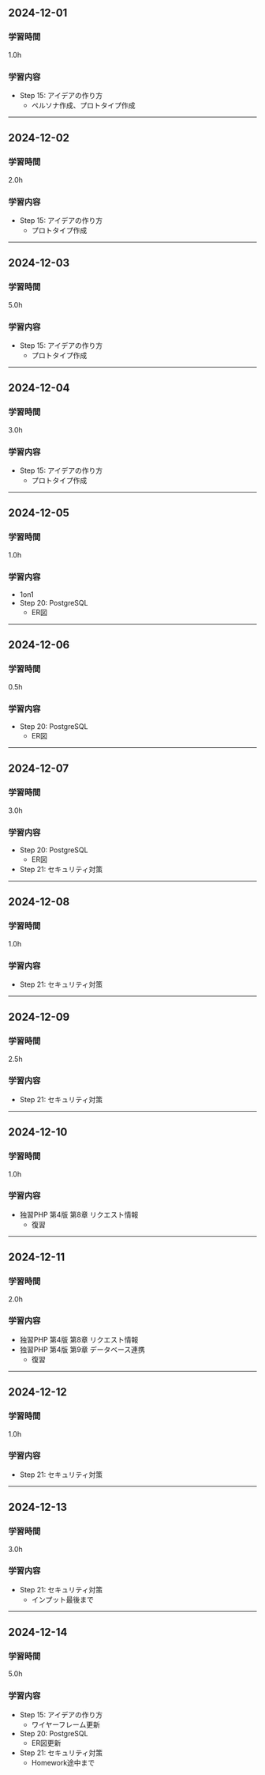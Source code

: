 ## 2024-12-01
### 学習時間
1.0h
### 学習内容
- Step 15: アイデアの作り方
    - ペルソナ作成、プロトタイプ作成
___
## 2024-12-02
### 学習時間
2.0h
### 学習内容
- Step 15: アイデアの作り方
    - プロトタイプ作成
___
## 2024-12-03
### 学習時間
5.0h
### 学習内容
- Step 15: アイデアの作り方
    - プロトタイプ作成
___
## 2024-12-04
### 学習時間
3.0h
### 学習内容
- Step 15: アイデアの作り方
    - プロトタイプ作成
___
## 2024-12-05
### 学習時間
1.0h
### 学習内容
- 1on1
- Step 20: PostgreSQL
    - ER図
___
## 2024-12-06
### 学習時間
0.5h
### 学習内容
- Step 20: PostgreSQL
    - ER図
___
## 2024-12-07
### 学習時間
3.0h
### 学習内容
- Step 20: PostgreSQL
    - ER図
- Step 21: セキュリティ対策
___
## 2024-12-08
### 学習時間
1.0h
### 学習内容
- Step 21: セキュリティ対策
___
## 2024-12-09
### 学習時間
2.5h
### 学習内容
- Step 21: セキュリティ対策
___
## 2024-12-10
### 学習時間
1.0h
### 学習内容
- 独習PHP 第4版 第8章 リクエスト情報
    - 復習
___
## 2024-12-11
### 学習時間
2.0h
### 学習内容
- 独習PHP 第4版 第8章 リクエスト情報
- 独習PHP 第4版 第9章 データベース連携
    - 復習
___
## 2024-12-12
### 学習時間
1.0h
### 学習内容
- Step 21: セキュリティ対策
___
## 2024-12-13
### 学習時間
3.0h
### 学習内容
- Step 21: セキュリティ対策
    - インプット最後まで
___
## 2024-12-14
### 学習時間
5.0h
### 学習内容
- Step 15: アイデアの作り方
    - ワイヤーフレーム更新
- Step 20: PostgreSQL
    - ER図更新
- Step 21: セキュリティ対策
    - Homework途中まで
